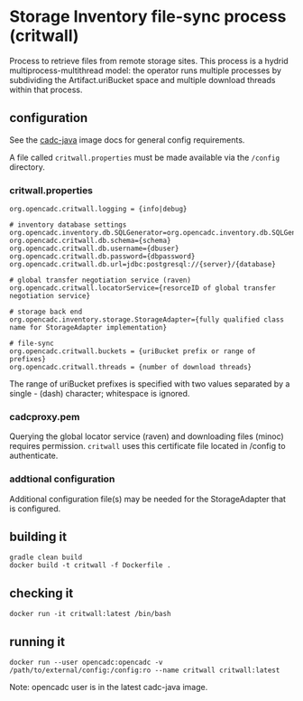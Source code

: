 # Storage Inventory file-sync process (critwall)

Process to retrieve files from remote storage sites. This process is a hydrid multiprocess-multithread model: 
the operator runs multiple processes by  subdividing the Artifact.uriBucket space and multiple download threads 
within that process.

## configuration
See the [cadc-java](https://github.com/opencadc/docker-base/tree/master/cadc-java) image docs for general config requirements.

A file called `critwall.properties` must be made available via the `/config` directory.

### critwall.properties
```
org.opencadc.critwall.logging = {info|debug}

# inventory database settings
org.opencadc.inventory.db.SQLGenerator=org.opencadc.inventory.db.SQLGenerator
org.opencadc.critwall.db.schema={schema}
org.opencadc.critwall.db.username={dbuser}
org.opencadc.critwall.db.password={dbpassword}
org.opencadc.critwall.db.url=jdbc:postgresql://{server}/{database}

# global transfer negotiation service (raven)
org.opencadc.critwall.locatorService={resorceID of global transfer negotiation service}

# storage back end
org.opencadc.inventory.storage.StorageAdapter={fully qualified class name for StorageAdapter implementation}

# file-sync
org.opencadc.critwall.buckets = {uriBucket prefix or range of prefixes}
org.opencadc.critwall.threads = {number of download threads}
```
The range of uriBucket prefixes is specified with two values separated by a single - (dash) character; whitespace is ignored.

### cadcproxy.pem
Querying the global locator service (raven) and downloading files (minoc) requires permission. `critwall` uses 
this certificate file located in /config to authenticate.

### addtional configuration
Additional configuration file(s) may be needed for the StorageAdapter that is configured.

## building it
```
gradle clean build
docker build -t critwall -f Dockerfile .
```

## checking it
```
docker run -it critwall:latest /bin/bash
```

## running it
```
docker run --user opencadc:opencadc -v /path/to/external/config:/config:ro --name critwall critwall:latest
```
Note: opencadc user is in the latest cadc-java image.
